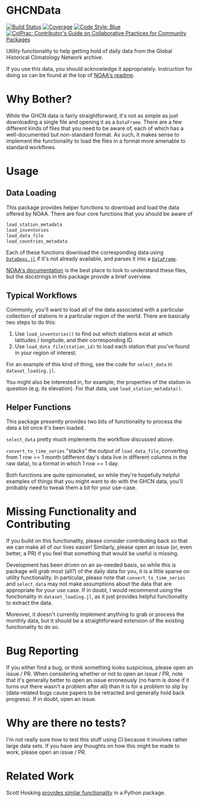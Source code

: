# GHCNData

[![Build Status](https://github.com/willtebbutt/GHCNData.jl/workflows/CI/badge.svg)](https://github.com/willtebbutt/GHCNData.jl/actions)
[![Coverage](https://codecov.io/gh/willtebbutt/GHCNData.jl/branch/master/graph/badge.svg)](https://codecov.io/gh/willtebbutt/GHCNData.jl)
[![Code Style: Blue](https://img.shields.io/badge/code%20style-blue-4495d1.svg)](https://github.com/invenia/BlueStyle)
[![ColPrac: Contributor's Guide on Collaborative Practices for Community Packages](https://img.shields.io/badge/ColPrac-Contributor's%20Guide-blueviolet)](https://github.com/SciML/ColPrac)

Utility functionality to help getting hold of daily data from the Global Historical Climatology Network archive.

If you use this data, you should acknowledge it appropriately. Instruction for doing so can be found at the top of [NOAA's readme](https://www1.ncdc.noaa.gov/pub/data/ghcn/daily/readme.txt).



# Why Bother?

While the GHCN data is fairly straightforward, it's not as simple as just downloading a single file and opening it as a `DataFrame`.
There are a few different kinds of files that you need to be aware of, each of which has a well-documented but non-standard format.
As such, it makes sense to implement the functionality to load the files in a format more amenable to standard workflows.


# Usage

## Data Loading

This package provides helper functions to download and load the data offered by NOAA. There are four core functions that you should be aware of
```julia
load_station_metadata
load_inventories
load_data_file
load_countries_metadata
```
Each of these functions download the corresponding data using [`DataDeps.jl`](https://github.com/oxinabox/DataDeps.jl) if it's not already available, and parses it into a [`DataFrame`](https://github.com/JuliaData/DataFrames.jl).

[NOAA's documentation](https://www1.ncdc.noaa.gov/pub/data/ghcn/daily/readme.txt) is the best place to look to understand these files, but the docstrings in this package provide a brief overview.

## Typical Workflows

Commonly, you'll want to load all of the data associated with a particular collection of stations in a particular region of the world. There are basically two steps to do this:

1. Use `load_inventories()` to find out which stations exist at which latitudes / longitude, and their corresponding ID.
2. Use `load_data_file(station_id)` to load each station that you've found in your region of interest.

For an example of this kind of thing, see the code for `select_data` in `dataset_loading.jl`.

You might also be interested in, for example, the properties of the station in question (e.g. its elevation). For that data, use `load_station_metadata()`.

## Helper Functions

This package presently provides two bits of functionality to process the data a bit once it's been loaded.

`select_data` pretty much implements the workflow discussed above.

`convert_to_time_series` "stacks" the output of `load_data_file`, converting from 1 row == 1 month (different day's data live in different columns in the raw data), to a format in which 1 row == 1 day.

Both functions are quite opinionated, so while they're hopefully helpful examples of things that you might want to do with the GHCN data, you'll probably need to tweak them a bit for your use-case.



# Missing Functionality and Contributing

If you build on this functionality, please consider contributing back so that we can make all of our lives easier! Similarly, please open an issue (or, even better, a PR) if you feel that something that would be useful is missing.

Development has been driven on an as-needed basis, so while this is package will grab most (all?) of the daily data for you, it is a little sparse on utility functionality.
In particular, please note that `convert_to_time_series` and `select_data` may not make assumptions about the data that are appropriate for your use case. If in doubt, I would recommend using the functionality in `dataset_loading.jl`, as it just provides helpful functionality to extract the data.

Moreover, it doesn't currently implement anything to grab or process the monthly data, but it should be a straightforward extension of the existing functionality to do so.



# Bug Reporting

If you either find a bug, or think something looks suspicious, please open an issue / PR. When considering whether or not to open an issue / PR, note that it's generally better to open an issue erroneously (no harm is done if it turns out there wasn't a problem after all) than it is for a problem to slip by (data-related bugs cause papers to be retracted and generally hold back progress). If in doubt, open an issue.




# Why are there no tests?

I'm not really sure how to test this stuff using CI because it involves rather large data sets.
If you have any thoughts on how this might be made to work, please open an issue / PR.



# Related Work

Scott Hosking [provides similar functionality](https://github.com/scotthosking/get-station-data) in a Python package.
